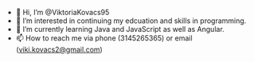 - 👋 Hi, I’m @ViktoriaKovacs95
- 👀 I’m interested in continuing my edcuation and skills in programming. 
- 🌱 I’m currently learning Java and JavaScript as well as Angular.
- 📫 How to reach me via phone (3145265365) or email (viki.kovacs2@gmail.com)

<!---
ViktoriaKovacs95/ViktoriaKovacs95 is a ✨ special ✨ repository because its `README.md` (this file) appears on your GitHub profile.
You can click the Preview link to take a look at your changes.
--->
